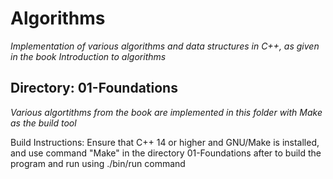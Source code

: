 # Algorithms

*Implementation of various algorithms and data structures in C++, as given in the book Introduction to algorithms*

## Directory: 01-Foundations

*Various algortithms from the book are implemented in this folder with Make as the build tool*

Build Instructions: Ensure that C++ 14 or higher and GNU/Make is installed, and use command "Make" in the directory 01-Foundations after to build the program and run using ./bin/run command
